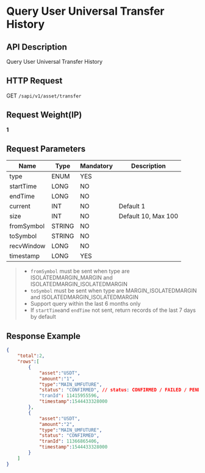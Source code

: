 # Query User Universal Transfer History

## API Description​

Query User Universal Transfer History

## HTTP Request​

GET `/sapi/v1/asset/transfer`

## Request Weight(IP)​

**1**

## Request Parameters​

| Name | Type | Mandatory | Description |
| --- | --- | --- | --- |
| type | ENUM | YES |  |
| startTime | LONG | NO |  |
| endTime | LONG | NO |  |
| current | INT | NO | Default 1 |
| size | INT | NO | Default 10, Max 100 |
| fromSymbol | STRING | NO |  |
| toSymbol | STRING | NO |  |
| recvWindow | LONG | NO |  |
| timestamp | LONG | YES |  |

> * `fromSymbol` must be sent when type are ISOLATEDMARGIN\_MARGIN and ISOLATEDMARGIN\_ISOLATEDMARGIN
> * `toSymbol` must be sent when type are MARGIN\_ISOLATEDMARGIN and ISOLATEDMARGIN\_ISOLATEDMARGIN
> * Support query within the last 6 months only
> * If `startTime`and `endTime` not sent, return records of the last 7 days by default

## Response Example​

```json
{  
    "total":2,  
    "rows":[  
        {  
            "asset":"USDT",  
            "amount":"1",  
            "type":"MAIN_UMFUTURE",  
            "status": "CONFIRMED", // status: CONFIRMED / FAILED / PENDING  
            "tranId": 11415955596,  
            "timestamp":1544433328000  
        },  
        {  
            "asset":"USDT",  
            "amount":"2",  
            "type":"MAIN_UMFUTURE",  
            "status": "CONFIRMED",  
            "tranId": 11366865406,  
            "timestamp":1544433328000  
        }  
    ]  
}
```

